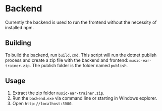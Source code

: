# Backend

Currently the backend is used to run the frontend without the necessity of installed npm.

## Building

To build the backend, run `build.cmd`.
This script will run the dotnet publish process and create a zip file with the backend and frontend: `music-ear-trainer.zip`.
The publish folder is the folder named `publish`.

## Usage

1. Extract the zip folder `music-ear-trainer.zip`.
1. Run the `backend.exe` via command line or starting in Windows explorer.
1. Open `http://localhost:3000`.
